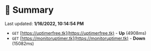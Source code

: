 # 📖 Summary
Last updated: **1/16/2022, 10:14:54 PM**

- `GET` [https://uptimerfree.tk](https://uptimerfree.tk) - **Up** (4908ms)
- `GET` [https://monitoruptimer.tk](https://monitoruptimer.tk) - **Down** (15082ms)
